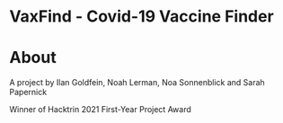 # VaxFind - Covid-19 Vaccine Finder
# About
A project by Ilan Goldfein, Noah Lerman, Noa Sonnenblick and Sarah Papernick  

Winner of Hacktrin 2021 First-Year Project Award